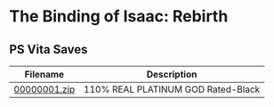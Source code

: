 # The Binding of Isaac: Rebirth

## PS Vita Saves

| Filename | Description |
|----------|-------------|
| [00000001.zip](00000001.zip) | 110% REAL PLATINUM GOD Rated-Black  |
